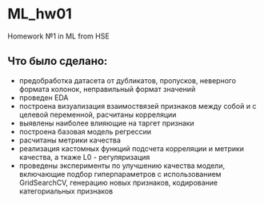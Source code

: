 # ML_hw01
Homework №1 in ML from HSE


Что было сделано:
---
* предобработка датасета от дубликатов, пропусков, неверного формата колонок, неправильный формат значений
* проведен EDA
* построена визуализация взаимоствязей признаков между собой и с целевой переменной, расчитаны корреляции
* выявлены наиболее влияющие на таргет признаки
* построена базовая модель регрессии
* расчитаны метрики качества
* реализация кастомных функций подсчета корреляции и метрики качества, а ткаже L0 - регуляризация
* проведены эксперименты по улучшению качества модели, включающие подбор гиперпараметров с использованием GridSearchCV, генерацию новых признаков, кодирование категориальных признаков
